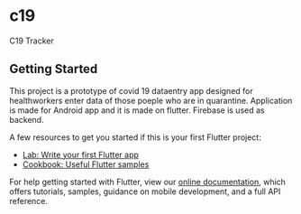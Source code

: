 # c19

C19 Tracker

## Getting Started

This project is a prototype of covid 19 dataentry app designed for healthworkers enter data of those poeple who are in quarantine.
Application is made for Android app and it is made on flutter.
Firebase is used as backend.

A few resources to get you started if this is your first Flutter project:

- [Lab: Write your first Flutter app](https://flutter.dev/docs/get-started/codelab)
- [Cookbook: Useful Flutter samples](https://flutter.dev/docs/cookbook)

For help getting started with Flutter, view our
[online documentation](https://flutter.dev/docs), which offers tutorials,
samples, guidance on mobile development, and a full API reference.
